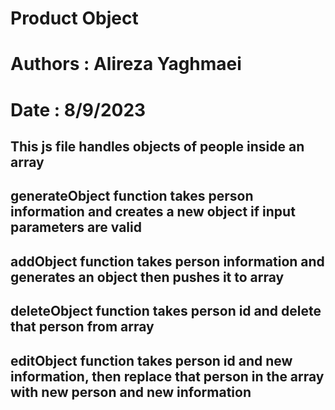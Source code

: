 # Product Object
# Authors : Alireza Yaghmaei
# Date : 8/9/2023

## This js file handles objects of people inside an array
## generateObject function takes person information and creates a new object if input parameters are valid
## addObject function takes person information and generates an object then pushes it to array
## deleteObject function takes person id and delete that person from array
## editObject function takes person id and new information, then replace that person in the array with new person and new information